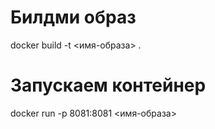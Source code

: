 # Билдми образ
docker build -t <имя-образа> .

# Запускаем контейнер
docker run -p 8081:8081 <имя-образа>